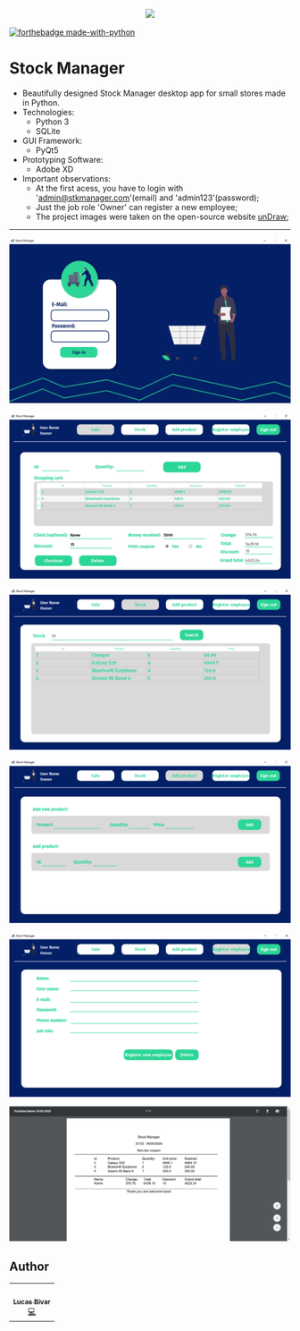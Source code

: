 <p align="center">
  <img src="https://i.imgur.com/0Nf3ba9.png">
</p>

[![forthebadge made-with-python](http://ForTheBadge.com/images/badges/made-with-python.svg)](https://www.python.org/)

# Stock Manager
- Beautifully designed Stock Manager desktop app for small stores made in Python.
- Technologies: 
  - Python 3
  - SQLite
- GUI Framework: 
  - PyQt5
- Prototyping Software: 
  - Adobe XD
- Important observations:
  - At the first acess, you have to login with 'admin@stkmanager.com'(email) and 'admin123'(password);
  - Just the job role 'Owner' can register a new employee;
  - The project images were taken on the open-source website [unDraw](https://undraw.co/illustrations);
  
---

![](/screenshots_for_readme/login.png)

![](/screenshots_for_readme/sale.png)

![](/screenshots_for_readme/stock.png)

![](/screenshots_for_readme/add_product.png)

![](/screenshots_for_readme/register.png)

![](/screenshots_for_readme/coupon.PNG)

## Author 
<table>
  <tr>
    <td align="center"><a href="https://github.com/lucasbivar"><img src="https://avatars0.githubusercontent.com/u/60802661?s=460&u=f0cdbe837dc717c91999b2255973fe9584a1d352&v=4" width="100px;" alt=""/><br /><sub><b>Lucas Bivar</b></sub></a><br /><a href="https://github.com/lucasbivar" title="Code">💻</a></td>
  <tr>
</table>

